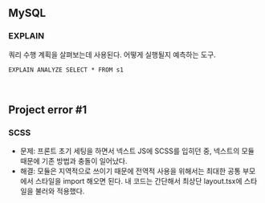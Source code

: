 ## MySQL

### EXPLAIN

쿼리 수행 계획을 살펴보는데 사용된다. 어떻게 실행될지 예측하는 도구.

```
EXPLAIN ANALYZE SELECT * FROM s1
```

<br>

## Project error #1

### SCSS

- 문제: 프론트 초기 세팅을 하면서 넥스트 JS에 SCSS를 입히던 중, 넥스트의 모듈 때문에 기존 방법과 충돌이 일어났다.
- 해결: 모듈은 지역적으로 쓰이기 때문에 전역적 사용을 위해서는 최대한 공통 부모에서 스타일을 import 해오면 된다.
  내 코드는 간단해서 최상단 layout.tsx에 스타일을 불러와 적용했다.
